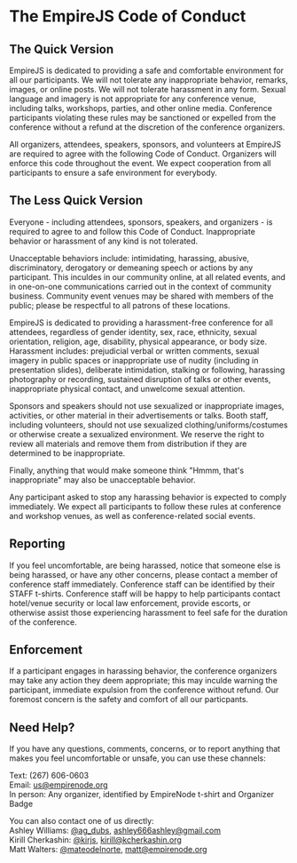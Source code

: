 # The EmpireJS Code of Conduct

## The Quick Version

EmpireJS is dedicated to providing a safe and comfortable environment for all our participants. We will not tolerate any inappropriate behavior, remarks, images, or online posts. We will not tolerate harassment in any form. Sexual language and imagery is not appropriate for any conference venue, including talks, workshops, parties, and other online media. Conference participants violating these rules may be sanctioned or expelled from the conference without a refund at the discretion of the conference organizers.

All organizers, attendees, speakers, sponsors, and volunteers at EmpireJS are required to agree with the following Code of Conduct. Organizers will enforce this code throughout the event. We expect cooperation from all participants to ensure a safe environment for everybody.

## The Less Quick Version

Everyone - including attendees, sponsors, speakers, and organizers - is required to agree to and follow this Code of Conduct. Inappropriate behavior or harassment of any kind is not tolerated.

Unacceptable behaviors include: intimidating, harassing, abusive, discriminatory, derogatory or demeaning speech or actions by any participant. This inculdes in our community online, at all related events, and in one-on-one communications carried out in the context of community business. Community event venues may be shared with members of the public; please be respectful to all patrons of these locations.

EmpireJS is dedicated to providing a harassment-free conference for all attendees, regardless of gender identity, sex, race, ethnicity, sexual orientation, religion, age, disability, physical appearance, or body size. Harassment includes: prejudicial verbal or written comments, sexual imagery in public spaces or inappropriate use of nudity (including in presentation slides), deliberate intimidation, stalking or following, harassing photography or recording, sustained disruption of talks or other events, inappropriate physical contact, and unwelcome sexual attention.

Sponsors and speakers should not use sexualized or inappropriate images, activities, or other material in their advertisements or talks. Booth staff, including volunteers, should not use sexualized clothing/uniforms/costumes or otherwise create a sexualized environment. We reserve the right to review all materials and remove them from distribution if they are determined to be inappropriate.

Finally, anything that would make someone think "Hmmm, that's inappropriate" may also be unacceptable behavior.

Any participant asked to stop any harassing behavior is expected to comply immediately. We expect all participants to follow these rules at conference and workshop venues, as well as conference-related social events.

## Reporting

If you feel uncomfortable, are being harassed, notice that someone else is being harassed, or have any other concerns, please contact a member of conference staff immediately. Conference staff can be identified by their STAFF t-shirts. Conference staff will be happy to help participants contact hotel/venue security or local law enforcement, provide escorts, or otherwise assist those experiencing harassment to feel safe for the duration of the conference.

## Enforcement

If a participant engages in harassing behavior, the conference organizers may take any action they deem appropriate; this may inculde warning the participant, immediate expulsion from the conference without refund. Our foremost concern is the safety and comfort of all our particpants.

## Need Help?

If you have any questions, comments, concerns, or to report anything that makes you feel uncomfortable or unsafe, you can use these channels:

Text: (267) 606-0603<br />
Email: [us@empirenode.org](mailto:us@empirenode.org)<br />
In person: Any organizer, identified by EmpireNode t-shirt and Organizer Badge

You can also contact one of us directly: <br />
Ashley Williams: [@ag_dubs](http://twitter.com/ag_dubs), [ashley666ashley@gmail.com](mailto:ashley666ashley@gmail.com) <br />
Kirill Cherkashin: [@kirjs](http://twitter.com/kirjs), [kirill@kcherkashin.org](mailto:kirill@kcherkashin.org) <br />
Matt Walters: [@mateodelnorte](http://twitter.com/mateodelnorte), [matt@empirenode.org](mailto:matt@empirenode.org)



